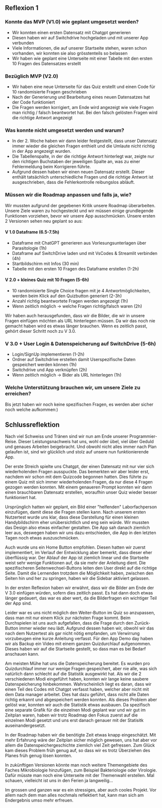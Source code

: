 ## Reflexion 1

### Konnte das MVP (V1.0) wie geplant umgesetzt werden?

-	Wir konnten einen ersten Datensatz mit Chatgpt generieren
-	Diesen haben wir auf Switchdrive hochgeladen und mit unserer App verbunden
-	Viele Informationen, die auf unserer Startseite stehen, waren schon vorhanden, wir konnten sie also grösstenteils so belassen
-	Wir haben wie geplant eine Unterseite mit einer Tabelle mit den ersten 10 Fragen des Datensatzes erstellt

### Bezüglich MVP (V2.0)

-	Wir haben eine neue Unterseite für das Quiz erstellt und einen Code für 10 randomisierte Fragen geschrieben
-	Nach der Generierung und Bearbeitung eines neuen Datensatzes hat der Code funktioniert
-	Die Fragen werden korrigiert, am Ende wird angezeigt wie viele Fragen man richtig / falsch beantwortet hat. Bei den falsch gelösten Fragen wird die richtige Antwort angezeigt


### Was konnte nicht umgesetzt werden und warum?

-	In der 2. Woche haben wir dann leider festgestellt, dass unser Datensatz immer wieder die gleichen Fragen enthielt und die Umlaute nicht richtig in der App angezeigt wurden.
-	Die Tabellenspalte, in der die richtige Antwort hinterlegt war, zeigte nur den richtigen Buchstaben der jeweiligen Spalte an, was zu einer Fehlermeldung beim Korrigieren führte.
-	Aufgrund dessen haben wir einen neuen Datensatz erstellt. Dieser enthält tatsächlich unterschiedliche Fragen und die richtige Antwort ist  ausgeschrieben, dass die Fehlerkontrolle reibungslos abläuft.


### Müssen wir die Roadmap anpassen und falls ja, wie?

Wir mussten aufgrund der gegebenen Kritik unsere Roadmap überarbeiten. Unsere Ziele waren zu hochgesteckt und wir müssen einige grundlegende Funktionen vorziehen, bevor wir unsere App ausschmücken.
Unsere ersten 2 Versionen sehen neu geplant so aus:

#### V 1.0 Dataframe (6.5-7.5h)
- Dataframe mit ChatGPT generieren aus Vorlesungsunterlagen über Parasitologie (1h) 
- Dataframe auf SwitchDrive laden und mit VsCodes & Streamlit verbinden  (4h) 
- Startbildschirm mit Infos (30 min) 
- Tabelle mit den ersten 10 Fragen des Dataframe erstellen (1-2h) 

#### V 2.0  + kleines Quiz mit 10 Fragen (5-6h) 
- 10 randomisierte Single Choice fragen mit je 4 Antwortmöglichkeiten, werden beim Klick auf den Quizbutton generiert (2-3h) 
- Anzahl richtig beantwortete Fragen werden angezeigt (1h) 
- Wenn zeitlich möglich -> welche Fragen richtig/falsch waren (2h)

Wir haben auch herausgefunden, dass wir die Bilder, die wir in unsere Fragen einfügen möchten als URL hinterlegen müssen. Da wir das noch nie gemacht haben wird es etwas länger brauchen. Wenn es zeitlich passt, gehört dieser Schritt noch zu V 3.0. 

### V 3.0 + User Login & Datenspeicherung auf SwitchDrive (5-6h)
- Login/SignUp implementieren (1-2h) 
- Ordner auf Switchdrive erstellen damit Userspezifische Daten gespeichert werden können (1h) 
- Switchdrive und App verknüpfen (2h) 
- Wenn zeitlich möglich -> Bider als URL hinterlegen (1h)


### Welche Unterstützung brauchen wir, um unsere Ziele zu erreichen?

Bis jetzt haben wir noch keine spezifischen Fragen, es werden aber sicher noch welche aufkommen:)


## Schlussreflektion

Nach viel Schweiss und Tränen sind wir nun am Ende unserer Programmier-Reise. Dieser Leistungsnachweis hat uns, wohl oder übel, viel über Geduld und genaues Arbeiten beigebracht. Und obwohl nicht alles immer nach Plan gelaufen ist, sind wir glücklich und stolz auf unsere nun funktionierende App.

Der erste Streich spielte uns Chatgpt, der einen Datensatz mit nur vier sich wiederholenden Fragen ausspuckte. Das bemerkten wir aber leider erst, nachdem wir schon mit dem Quizcode begonnen hatten. Dies führte zu einem Quiz mit sich immer wiederholenden Fragen, da nur diese 4 Fragen gezogen werden konnten. Mit einem genaueren Prompt konnten wir dann einen brauchbaren Datensatz erstellen, woraufhin unser Quiz wieder besser funktioniert hat.

Ursprünglich hatten wir geplant, ein Bild einer "helfenden" Laborfachperson einzufügen, damit diese die Fragen stellen kann.
Nach unserem ersten Nutzertest wurde uns klar, dass diese Darstellung für einen kleinen Handybildschirm eher unübersichtlich und eng sein würde. Wir mussten das Design also etwas einfacher gestalten. Die App sah danach ziemlich leer aus, deswegen haben wir uns dazu entschieden, die App in den letzten Tagen noch etwas auszuschmücken.

Auch wurde uns ein Home Button empfohlen. Diesen hatten wir zuerst implementiert, im Verlauf der Entwicklung aber bemerkt, dass dieser eher überflüssig war. Der Ablauf der App ist ziemlich linear und die Startseite weist sehr wenige Funktionen auf, da sie mehr der Anleitung dient. Die spezifischeren Seitenwechsel-Buttons leiten den User direkt auf die richtige Seite. Damit die Lernenden trotzdem die Möglichkeit haben, zwischen den Seiten hin und her zu springen, haben wir die Sidebar aktiviert gelassen.

In der ersten Reflexion haben wir erwähnt, dass wir die Bilder am Ende der V 3.0 einfügen würden, sofern dies zeitlich passt. Es hat dann doch etwas länger gedauert, das war es aber wert, da die Bilderfragen ein wichtiger Teil der App sind.

Leider war es uns nicht möglich den Weiter-Button im Quiz so anzupassen, dass man mit nur einem Klick zur nächsten Frage kommt. Beim Durchspielen ist uns auch aufgefallen, dass die Frage durch den Zurück-Button immer wieder neu lädt. Aufgrund dessen haben wir, obwohl wir das nach dem Nutzertest als gar nicht nötig empfanden, um Verwirrung vorzubeugen eine kurze Anleitung verfasst. Für den App Demo day haben wir als Backup ein Video mit einem ganzen Quizdurchlauf aufgenommen. Dieses haben wir auf die Startseite gestellt, so dass man es bei Bedarf anschauen kann.

Am meisten Mühe hat uns die Datenspeicherung bereitet. Es wurden pro Quizdurchlauf immer nur wenige Fragen gespeichert, aber nie alle, was sich natürlich dann schlecht auf die Statistik ausgewirkt hat. Als wir die 2 verschiedenen Modi eingeführt haben, konnten wir lange keine saubere Datenspeicherung hinbekommen. Wahrscheinlich liegt es daran, dass wir einen Teil des Codes mit Chatgpt verfasst haben, welcher aber nicht mit dem Data manager arbeitet. Dies hat dazu geführt, dass nicht alle Daten richtig erkannt und abgespeichert werden konnten. Als dieses Problem aber gelöst war, konnten wir auch die Statistik etwas ausbauen. Da spezifisch eine separate Grafik für die einzelnen Modi geplant war und wir gut im Zeitplan waren, haben wir trotz Roadmap den Fokus zuerst auf die einzelnen Modi gesetzt und uns erst danach genauer mit der Statisitk auseinandergesetzt.

In der Roadmap haben wir die benötigte Zeit etwas knapp eingeschätzt. Mit mehr Erfahrung wäre der Zeitplan sicher möglich gewesen, uns hat aber vor allem die Datenspeichergeschichte ziemlich viel Zeit gefressen. Zum Glück kam dieses Problem früh genug auf, so dass wir es trotz Überziehen des Planes früh genug lösen konnten.

In zukünftigen Versionen könnte man noch weitere Themengebiete des Faches Mikrobiologie hinzufügen, zum Beispiel Bakteriologie oder Virologie. Dafür müsste man noch eine Unterseite mit der Themenwahl erstellen. Mal schauen, vielleicht ist uns in den Ferien ja langweilig...

Im grossen und ganzen war es ein stressiges, aber auch cooles Projekt. Vor allem nach dem man alles nochmals reflektiert hat, kann man sich am Endergebnis umso mehr erfreuen.


